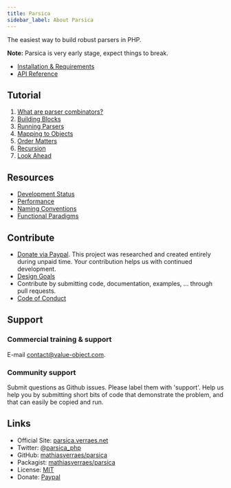 ```yaml
---
title: Parsica
sidebar_label: About Parsica
---
```


The easiest way to build robust parsers in PHP.

**Note:** Parsica is very early stage, expect things to break. 

* [Installation & Requirements](installation.md)
* [API Reference](api/index.md)

## Tutorial

1. [What are parser combinators?](tutorial/introduction.md)
1. [Building Blocks](tutorial/building_blocks.md)
1. [Running Parsers](tutorial/running_parsers.md)
1. [Mapping to Objects](tutorial/mapping_to_objects.md)
1. [Order Matters](tutorial/order_matters.md)
1. [Recursion](tutorial/recursion.md)
1. [Look Ahead](tutorial/look_ahead.md)

## Resources

* [Development Status](resources/development_status.md)
* [Performance](resources/performance.md)
* [Naming Conventions](resources/naming_conventions.md)
* [Functional Paradigms](resources/functional_paradigms.md)

## Contribute

* [Donate via Paypal](https://www.paypal.com/cgi-bin/webscr?cmd=_s-xclick&hosted_button_id=NS4GQXUDXRKQJ&source=url). This project was researched and created entirely during unpaid time. Your contribution helps us with continued development.
* [Design Goals](contribute/design_goals.md)
* Contribute by submitting code, documentation, examples, ... through pull requests.
* [Code of Conduct](CODE_OF_CONDUCT.md)

## Support

### Commercial training & support

E-mail [contact@value-object.com](contact@value-object.com).

### Community support

Submit questions as Github issues. Please label them with 'support'. Help us help you by submitting short bits of code that demonstrate the problem, and that can easily be copied and run. 

## Links

* Official Site: [parsica.verraes.net](https://parsica.verraes.net)
* Twitter: [@parsica_php](https://twitter.com/parsica_php)
* GitHub: [mathiasverraes/parsica](https://github.com/mathiasverraes/parsica)
* Packagist: [mathiasverraes/parsica](https://packagist.org/packages/mathiasverraes/parsica)
* License: [MIT](LICENSE.md)
* Donate: [Paypal](https://www.paypal.com/cgi-bin/webscr?cmd=_s-xclick&hosted_button_id=NS4GQXUDXRKQJ&source=url)
